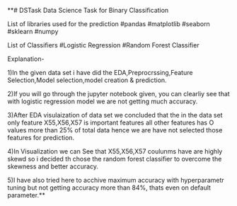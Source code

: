 **# DSTask
Data Science Task for Binary Classification



List of libraries used for the prediction
#pandas
#matplotlib
#seaborn
#sklearn
#numpy



List of Classifiers
#Logistic Regression
#Random Forest Classifier



Explanation-

1)In the given data set i have did the EDA,Preprocrssing,Feature Selection,Model selection,model creation & prediction.

2)If you will go through the jupyter notebook given, you can clearliy see that with logistic regression model we are not getting much accuracy.

3)After EDA visulaization of data set we concluded that the in the data set only feature X55,X56,X57 is important features all other features has O values more than 25% of total data hence we are have not selected those features for prediction.

4)In  Visualization we can See that X55,X56,X57 coulunms have are highly skewd so i decided th chose the random forest classifier to overcome the skewness and better accuracy.

5)I have also tried here to acchive maximum accuracy with hyperparametr tuning but not getting accuracy more than 84%, thats even on default parameter.**

